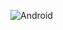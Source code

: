 ![Android](https://user-images.githubusercontent.com/61620703/121768446-3421d780-cb99-11eb-82e7-e0d7df69bf39.jpg)
